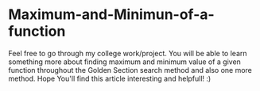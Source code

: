 # Maximum-and-Minimun-of-a-function

Feel free to go through my college work/project. 
You will be able to learn something more about finding maximum and minimum value of a given function throughout the Golden Section search method and also one more method. Hope You'll find this article interesting and helpfull! :)
